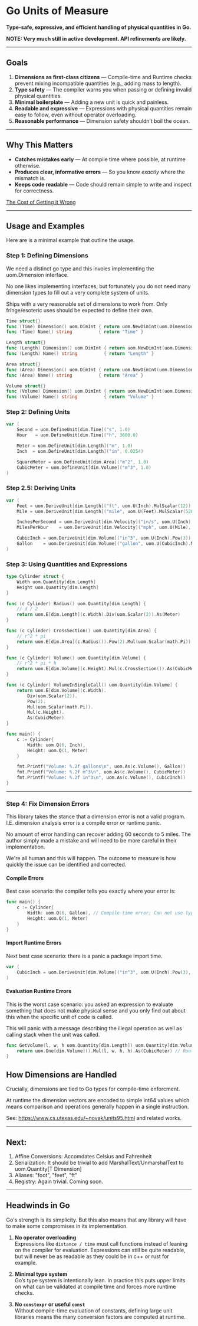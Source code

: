 # Go Units of Measure

**Type-safe, expressive, and efficient handling of physical quantities in Go.**  

**NOTE: Very much still in active development. API refinements are likely.**

---

## Goals

1. **Dimensions as first-class citizens** — Compile-time and Runtime checks prevent mixing incompatible quantities (e.g., adding mass to length).  
2. **Type safety** — The compiler warns you when passing or defining invalid physical quantities.
3. **Minimal boilerplate** — Adding a new unit is quick and painless.
4. **Readable and expressive** — Expressions with physical quantities remain easy to follow, even without operator overloading.  
5. **Reasonable performance** — Dimension safety shouldn’t boil the ocean.

---

## Why This Matters

- **Catches mistakes early** — At compile time where possible, at runtime otherwise.  
- **Produces clear, informative errors** — So you know *exactly* where the mismatch is.  
- **Keeps code readable** — Code should remain simple to write and inspect for correctness.

[The Cost of Getting it Wrong](https://en.wikipedia.org/wiki/Mars_Climate_Orbiter#Cause_of_failure)

---

## Usage and Examples
Here are is a minimal example that outline the usage.

### Step 1: Defining Dimensions
We need a distinct go type and this involes implementing the uom.Dimension interface.

No one likes implementing interfaces, but fortunately you do not need many dimension types to fill out a very complete system of units.

Ships with a very reasonable set of dimensions to work from. Only fringe/esoteric uses should be expected to define their own.
```go
Time struct{}
func (Time) Dimension() uom.DimInt { return uom.NewDimInt(uom.DimensionSpec{Time: 1}) }
func (Time) Name() string          { return "Time" }

Length struct{}
func (Length) Dimension() uom.DimInt { return uom.NewDimInt(uom.DimensionSpec{Length: 1}) }
func (Length) Name() string          { return "Length" }

Area struct{}
func (Area) Dimension() uom.DimInt { return uom.NewDimInt(uom.DimensionSpec{Length: 2}) }
func (Area) Name() string          { return "Area" }

Volume struct{}
func (Volume) Dimension() uom.DimInt { return uom.NewDimInt(uom.DimensionSpec{Length: 3}) }
func (Volume) Name() string          { return "Volume" }
```

### Step 2: Defining Units
```go
var (
    Second = uom.DefineUnit[dim.Time]("s", 1.0)
    Hour   = uom.DefineUnit[dim.Time]("h", 3600.0)

    Meter = uom.DefineUnit[dim.Length]("m", 1.0)
    Inch  = uom.DefineUnit[dim.Length]("in", 0.0254)

    SquareMeter = uom.DefineUnit[dim.Area]("m^2", 1.0)
    CubicMeter = uom.DefineUnit[dim.Volume]("m^3", 1.0)
)
```

### Step 2.5: Deriving Units
```go
var (
    Feet = uom.DeriveUnit[dim.Length]("ft", uom.U(Inch).MulScalar(12))
    Mile = uom.DeriveUnit[dim.Length]("mile", uom.U(Feet).MulScalar(5280))

	InchesPerSecond = uom.DeriveUnit[dim.Velocity]("in/s", uom.U(Inch), uom.U(Second).Per())
    MilesPerHour    = uom.DeriveUnit[dim.Velocity]("mph", uom.U(Mile), uom.U(Hour).Per())

    CubicInch = uom.DeriveUnit[dim.Volume]("in^3", uom.U(Inch).Pow(3))
    Gallon    = uom.DeriveUnit[dim.Volume]("gallon", uom.U(CubicInch).MulScalar(231))
)
```

### Step 3: Using Quantities and Expressions
```go
type Cylinder struct {
    Width uom.Quantity[dim.Length]
    Height uom.Quantity[dim.Length]
}

func (c Cylinder) Radius() uom.Quantity[dim.Length] {
    // d / 2
    return uom.E[dim.Length](c.Width).Div(uom.Scalar(2)).As(Meter)
}

func (c Cylinder) CrossSection() uom.Quantity[dim.Area] {
    // r^2 * pi
    return uom.E[dim.Area](c.Radius()).Pow(2).Mul(uom.Scalar(math.Pi)).As(SquareMeter)
}

func (c Cylinder) Volume() uom.Quantity[dim.Volume] {
    // r^2 * pi * h
    return uom.E[dim.Volume](c.Height).Mul(c.CrossSection()).As(CubicMeter)
}

func (c Cylinder) VolumeInSingleCall() uom.Quantity[dim.Volume] {
    return uom.E[dim.Volume](c.Width).
        Div(uom.Scalar(2)).
        Pow(2).
        Mul(uom.Scalar(math.Pi)).
        Mul(c.Height).
        As(CubicMeter)
}

func main() {
    c := Cylinder{
        Width: uom.Q(6, Inch),
        Height: uom.Q(1, Meter)
    }

    fmt.Printf("Volume: %.2f gallons\n", uom.As(c.Volume(), Gallon))
    fmt.Printf("Volume: %.2f m^3\n", uom.As(c.Volume(), CubicMeter))
    fmt.Printf("Volume: %.2f in^3\n", uom.As(c.Volume(), CubicInch))
}
```

---

### Step 4: Fix Dimension Errors
This library takes the stance that a dimension error is not a valid program. I.E. dimension analysis error is a compile error or runtime panic.

No amount of error handling can recover adding 60 seconds to 5 miles. The author simply made a mistake and will need to be more careful in their implementation.

We're all human and this will happen. The outcome to measure is how quickly the issue can be identified and corrected.

#### Compile Errors
Best case scenario: the compiler tells you exactly where your error is:
```go
func main() {
    c := Cylinder{
        Width: uom.Q(6, Gallon), // Compile-time error; Can not use type uom.Quantity[dim.Volume] as type uom.Quantity[dim.Length]
        Height: uom.Q(1, Meter)
    }
}
```

#### Import Runtime Errors
Next best case scenario: there is a panic a package import time. 
```go
var (
    CubicInch = uom.DeriveUnit[dim.Volume]("in^3", uom.U(Inch).Pow(3), uom.U(Second).Per()) // Import-time panic. Target dimension L^3; Term dimension L^4*T^-1
)
```

#### Evaluation Runtime Errors
This is the worst case scenario: you asked an expression to evaluate something that does not make physical sense and you only find out about this when the specific unit of code is called.

This will panic with a message describing the illegal operation as well as calling stack when the unit was called.
```go
func GetVolume(l, w, h uom.Quantity[dim.Length]) uom.Quantity[dim.Volume] {
    return uom.One[dim.Volume]().Mul(l, w, h, h).As(CubicMeter) // Runtime panic when called. Target dimension L^3; Expression dimension L^4
}
```

## How Dimensions are Handled
Crucially, dimensions are tied to Go types for compile-time enforcment.

At runtime the dimension vectors are encoded to simple int64 values which means comparison and operations generally happen in a single instruction.

See: https://www.cs.utexas.edu/~novak/units95.html and related works.

---

## Next:

  1. Affine Conversions: Accomdates Celsius and Fahrenheit
  2. Serialization: It should be trivial to add MarshalText/UnmarshalText to uom.Quantity[T Dimension]
  3. Aliases: "foot", "feet", "ft"
  4. Registry: Again trivial. Coming soon.

---

## Headwinds in Go
Go's strength is its simplicity. But this also means that any library will have to make some compromises in its implementation.

1. **No operator overloading**  
    Expressions like `distance / time` must call functions instead of leaning on the compiler for evaluation. Expressions can still be quite readable, but will never be as readable as they could be in c++ or rust for example.

2. **Minimal type system**  
    Go’s type system is intentionally lean. In practice this puts upper limits on what can be validated at compile time and forces more runtime checks.

3. **No `constexpr` or useful `const`**  
    Without compile-time evaluation of constants, defining large unit libraries means the many conversion factors are computed at runtime.